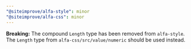 ```yaml
---
"@siteimprove/alfa-style": minor
"@siteimprove/alfa-css": minor
---
```


**Breaking:** The compound `Length` type has been removed from `alfa-style`. The `Length` type from `alfa-css/src/value/numeric` should be used instead.
